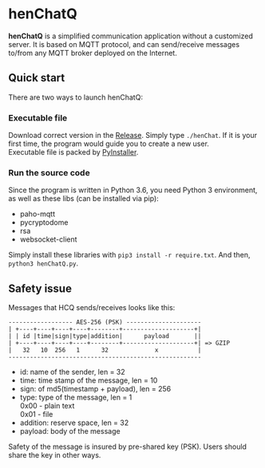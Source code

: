 # henChatQ

**henChatQ** is a simplified communication application without a customized server. It is based on MQTT protocol, and can send/receive messages to/from any MQTT broker deployed on the Internet.

## Quick start ##
There are two ways to launch henChatQ:
### Executable file ###
Download correct version in the [Release](https://github.com/AzusaOu/henChatQ/releases). Simply type `./henChat`. If it is your first time, the program would guide you to create a new user.  
Executable file is packed by [PyInstaller](https://github.com/pyinstaller/pyinstaller).
### Run the source code ###
Since the program is written in Python 3.6, you need Python 3 environment, as well as these libs (can be installed via pip):

* paho-mqtt
* pycryptodome
* rsa
* websocket-client

Simply install these libraries with `pip3 install -r require.txt`. And then, `python3 henChatQ.py`.

## Safety issue ##
Messages that HCQ sends/receives looks like this:

```
------------------ AES-256 (PSK) ---------------------
| +----+----+----+----+--------+--------------------+|
| | id |time|sign|type|addition|      payload       ||
| +----+----+----+----+--------+--------------------+| => GZIP
|   32   10  256   1      32             x           |
------------------------------------------------------
```
* id: name of the sender, len = 32
* time: time stamp of the message, len = 10
* sign: of md5(timestamp + payload), len = 256
* type: type of the message, len = 1  
  0x00 - plain text  
  0x01 - file
* addition: reserve space, len = 32
* payload: body of the message

Safety of the message is insured by pre-shared key (PSK). Users should share the key in other ways. 